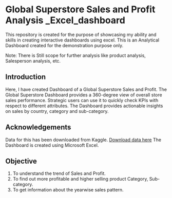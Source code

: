# Global Superstore Sales and Profit Analysis _Excel_dashboard
This repository is created for the purpose of showcasing my ability and skills in creating interactive dashboards using excel. This is an Analytical Dashboard created for the demonstration purpose only. 

Note: There is Still scope for further analysis like product analysis, Salesperson analysis, etc.

## Introduction
Here, I have created Dashboard of a Global Superstore Sales and Profit. The Global Superstore Dashboard provides a 360-degree view of overall store sales performance. Strategic users can use it to quickly check KPIs with respect to different attributes. The Dashboard provides actionable insights on sales by country, category and sub-category.

## Acknowledgements
Data for this has been downloaded from Kaggle. 
[Download data here](https://www.kaggle.com/datasets/tahir1413/global-superstore-2016)
The Dashboard is created using Microsoft Excel.

## Objective
1. To understand the trend of Sales and Profit.
2. To find out more profitable and higher selling product Category, Sub-category.
3. To get information about the yearwise sales pattern.

